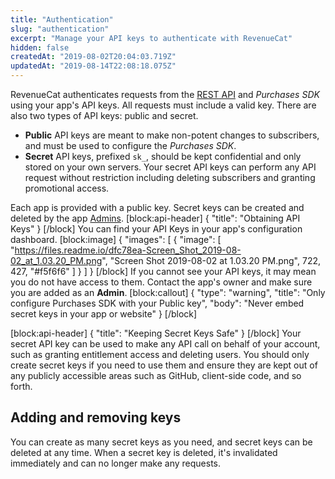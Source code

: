 ```yaml
---
title: "Authentication"
slug: "authentication"
excerpt: "Manage your API keys to authenticate with RevenueCat"
hidden: false
createdAt: "2019-08-02T20:04:03.719Z"
updatedAt: "2019-08-14T22:08:18.075Z"
---
```

RevenueCat authenticates requests from the [REST API](https://docs.revenuecat.com/reference) and *Purchases SDK* using your app's API keys. All requests must include a valid key. There are also two types of API keys: public and secret.

- **Public** API keys are meant to make non-potent changes to subscribers, and must be used to configure the *Purchases SDK*.
- **Secret** API keys, prefixed `sk_`, should be kept confidential and only stored on your own servers. Your secret API keys can perform any API request without restriction including deleting subscribers and granting promotional access.

Each app is provided with a public key. Secret keys can be created and deleted by the app [Admins](doc:collaborators).
[block:api-header]
{
  "title": "Obtaining API Keys"
}
[/block]
You can find your API Keys in your app's configuration dashboard. 
[block:image]
{
  "images": [
    {
      "image": [
        "https://files.readme.io/dfc78ea-Screen_Shot_2019-08-02_at_1.03.20_PM.png",
        "Screen Shot 2019-08-02 at 1.03.20 PM.png",
        722,
        427,
        "#f5f6f6"
      ]
    }
  ]
}
[/block]
If you cannot see your API keys, it may mean you do not have access to them. Contact the app's owner and make sure you are added as an **Admin**.
[block:callout]
{
  "type": "warning",
  "title": "Only configure Purchases SDK with your Public key",
  "body": "Never embed secret keys in your app or website"
}
[/block]

[block:api-header]
{
  "title": "Keeping Secret Keys Safe"
}
[/block]
Your secret API key can be used to make any API call on behalf of your account, such as granting entitlement access and deleting users. You should only create secret keys if you need to use them and ensure they are kept out of any publicly accessible areas such as GitHub, client-side code, and so forth.

## Adding and removing keys
You can create as many secret keys as you need, and secret keys can be deleted at any time. When a secret key is deleted, it's invalidated immediately and can no longer make any requests.